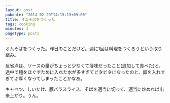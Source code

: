 ```yaml
---
layout: post
pubdate: "2014-02-20T14:15:15+09:00"
title: オムそばをつくった
tags: cooking
minutes: 4
pagetype: posts
---
```

オムそばをつくった。昨日のことだけど。週に1回は料理をつくろうという取り組み。

反省点は、ソースの量がちょっと少なくて薄味だったこと(追加して食べた)と、途中で麺をほぐすために入れた水が多すぎてビタビタになったのと、卵を入れすぎてぶ厚くなってしまったことかなあ。

キャベツ、しいたけ、豚バラスライス、そばを適当に切って、適当に炒めれば出来上がり。うん。
